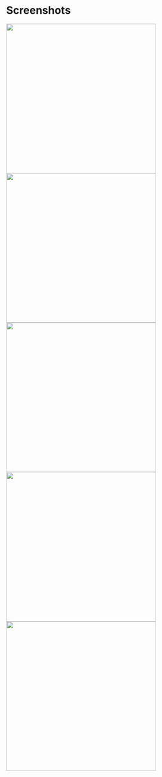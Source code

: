 # Screenshots
<img src="https://user-images.githubusercontent.com/81400350/175113267-fa02483c-edbc-4ce4-a24e-254d88f233af.jpg" widht="400" height="400">
<img src="https://user-images.githubusercontent.com/81400350/175114531-c23858f6-6f12-4077-a381-d3732ce14398.jpg" width="400" height="400">
<img src="https://user-images.githubusercontent.com/81400350/175114582-c52c0cd8-a7c3-42f9-917b-4fc1cfc5591b.jpg" width="400" height="400">
<img src="https://user-images.githubusercontent.com/81400350/175114655-30ac63b6-a89a-47a8-b7fb-1499deacdf49.jpg" width="400" height="400">
<img src="https://user-images.githubusercontent.com/81400350/175114905-ddea632a-ce7b-40a1-b087-3fbc65ad4267.jpg" width="400" height="400">


